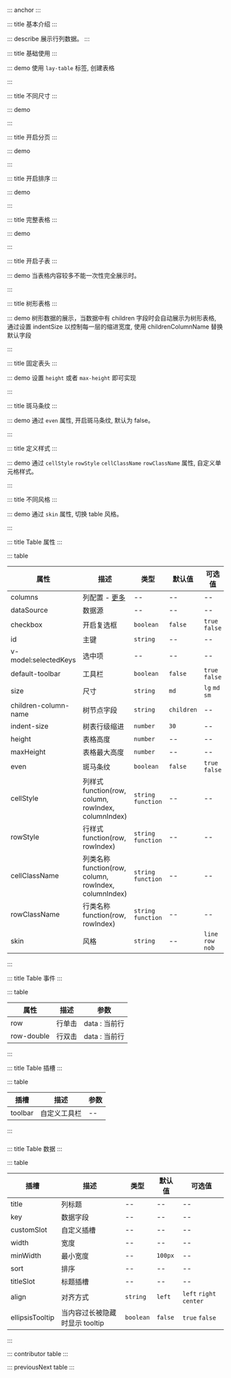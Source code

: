 ::: anchor
:::

::: title 基本介绍
:::

::: describe 展示行列数据。
:::

::: title 基础使用
:::

::: demo 使用 `lay-table` 标签, 创建表格

<template>
  <lay-table :columns="columns1" :dataSource="dataSource1"></lay-table>
</template>

<script>
import { ref } from 'vue'

export default {
  setup() {

    const columns1 = [
      {
        title:"账户",
        width:"200px",
        key:"username"
      },{
        title:"密码",
        width: "180px",
        key:"password"
      },{
        title:"年龄",
        width: "180px",
        key:"age"
      },{
        title:"备注",
        width: "180px",
        key:"remark",
        ellipsisTooltip: true,
      }
    ]

    const dataSource1 = [
      {username:"root", password:"root", age:"18", remark: 'layui - vue（谐音：类 UI) '},
      {username:"root", password:"root", age:"18", remark: 'layui - vue（谐音：类 UI) '},
      {username:"woow", password:"woow", age:"20", remark: 'layui - vue（谐音：类 UI) 是 一 套 Vue 3.0 的 桌 面 端 组 件 库.layui - vue（谐音：类 UI) 是 一 套 Vue 3.0 的 桌 面 端 组 件 库.'}
    ]

    return {
      columns1,
      dataSource1
    }
  }
}
</script>

:::

::: title 不同尺寸
:::

::: demo

<template>
  <lay-form>
    <lay-radio v-model="size2" name="action" label="sm">sm</lay-radio>
    <lay-radio v-model="size2" name="action" label="md">md</lay-radio>
    <lay-radio v-model="size2" name="action" label="lg">lg</lay-radio>
  </lay-form>
  <lay-table :columns="columns2" :dataSource="dataSource2" :size="size2"></lay-table>
</template>

<script>
import { ref } from 'vue'

export default {
  setup() {

    const columns2 = [
      {
        title:"账户",
        width:"200px",
        key:"username"
      },{
        title:"密码",
        width: "180px",
        key:"password"
      },{
        title:"年龄",
        width: "180px",
        key:"age"
      }
    ]

    const dataSource2 = [
      {username:"root", password:"root", age:"18"},
      {username:"woow", password:"woow", age:"20"}
    ]
    
    const size2 = ref('md');

    return {
      size2,
      columns2,
      dataSource2
    }
  }
}
</script>

:::

::: title 开启分页
:::

::: demo

<template>
  <lay-table :columns="columns3" :dataSource="dataSource3" :page="page3" @change="change3"></lay-table>
</template>

<script>
import { ref } from 'vue'

export default {
  setup() {
    
    const page3 = {
      total: 100,
      limit: 10,
      current: 2
    }

    const change3 = function({ current }){
      console.log("当前页:" + JSON.stringify(current))
    }

    const columns3 = [
      {
        title:"账户",
        width:"200px",
        slot:"username",
        key:"username"
      },{
        title:"密码",
        width: "180px",
        slot:"password",
        key:"password"
      },{
        title:"年龄",
        width: "180px",
        key:"age"
      }
    ]

    const dataSource3 = [
      {username:"root", password:"root", age:"18"},
      {username:"woow", password:"woow", age:"20"}
    ]

    return {
      page3,
      change3,
      columns3,
      dataSource3
    }
  }
}
</script>

:::

::: title 开启排序
:::

::: demo

<template>
  <lay-table :columns="columns4" :dataSource="dataSource4"></lay-table>
</template>

<script>
import { ref } from 'vue'

export default {
  setup() {

    const columns4 = [
      {
        title:"姓名",
        width:"200px",
        key:"name"
      },{
        title:"成绩",
        width: "180px",
        key:"score",
        sort: true
      }
    ]

    const dataSource4 = [
      {name:"张三", score:100},
      {name:"李四", score:80},
      {name:"王二", score:99},
      {name:"麻子", score:92},
      {name:"无名", score:60},
      {name:"有名", score:70},
    ]

    return {
      columns4,
      dataSource4
    }
  }
}
</script>

:::

::: title 完整表格
:::

::: demo

<template>
  <lay-table :columns="columns5" id="id" :dataSource="dataSource5" v-model:selectedKeys="selectedKeys5"  :checkbox="checkbox5" :default-toolbar="defaultToolbar5" @row="rowClick5">
    <template v-slot:toolbar>
      <lay-button size="sm">新增</lay-button>
      <lay-button size="sm">删除</lay-button>
    </template>
    <template v-slot:username="{ data }"> {{data.username}} </template>
    <template v-slot:username-title>😊</template>
    <template v-slot:password="{ data }"> {{data.password}} </template>
    <template v-slot:operator="{ data }">
      <lay-button size="xs">修改</lay-button>
      <lay-button size="xs" type="primary">删除</lay-button>
    </template>
    <template v-slot:expand="{ data }"> 
      <div style="height:100px;">
        内容
      </div>
    </template>
  </lay-table>
</template>

<script>
import { ref, watch } from 'vue'

export default {
  setup() {

    const selectedKeys5 = ref(['1'])
    const checkbox5 = ref(true)
    const defaultToolbar5 = ref(true)

    const columns5 = [
      {
        title:"账户",
        width:"200px",
        titleSlot: "username-title",
        customSlot:"username",
        key:"username",
        align: "left"
      },{
        title:"密码",
        customSlot:"password",
        width:"200px",
        key:"password",
        align: "center"
      },
      {
        title:"年龄",
        width: "200px",
        key:"age",
        sort: true,
        align: "right"
      },
{
        title:"备注",
        width: "180px",
        key:"remark",
        ellipsisTooltip: true,
      }
      ,{
        title:"操作",
        width:"100px",
        customSlot:"operator",
        key:"operator"
      }
    ]

    const dataSource5 = [
      {id:"1", username:"root",password: '**',age:"18",remark: 'layui - vue（谐音：类 UI) 是 一 套 Vue 3.0 的 桌 面 端 组 件 库.layui - vue（谐音：类 UI) 是 一 套 Vue 3.0 的 桌 面 端 组 件 库.'},
      {id:"2", username:"woow",password: '**', age:"20",remark: 'layui - vue（谐音：类 UI) 是 一 套 Vue 3.0 的 桌 面 端 组 件 库.layui - vue（谐音：类 UI) 是 一 套 Vue 3.0 的 桌 面 端 组 件 库.'}
    ]

    const rowClick5 = function(data) {
      console.log(JSON.stringify(data))
    }
    
    const rowDoubleClick5 = function(data) {
      console.log(JSON.stringify(data))
    }

    watch(selectedKeys5, () => {
      console.log("复选框监听:" + selectedKeys5.value);
    })

    return {
      columns5,
      dataSource5,
      selectedKeys5,
      checkbox5,
      defaultToolbar5,
      rowClick5,
      rowDoubleClick5
    }
  }
}
</script>

:::

::: title 开启子表
:::

::: demo 当表格内容较多不能一次性完全展示时。

<template>
  <lay-table :columns="columns6" :dataSource="dataSource6">
      <template v-slot:expand="{ data }"> 
        {{ data }} 
      </template>
  </lay-table>
</template>

<script>
import { ref } from 'vue'

export default {
  setup() {

    const columns6 = [
      {
        title:"姓名",
        width:"200px",
        key:"name"
      },{
        title:"成绩",
        width: "180px",
        key:"score"
      }
    ]

    const dataSource6 = [
      {name:"张三", score:100},
      {name:"李四", score:80},
      {name:"王二", score:99},
      {name:"麻子", score:92},
      {name:"无名", score:60},
      {name:"有名", score:70},
    ]

    return {
      columns6,
      dataSource6
    }
  }
}
</script>

:::

::: title 树形表格
:::

::: demo 树形数据的展示，当数据中有 children 字段时会自动展示为树形表格, 通过设置 indentSize 以控制每一层的缩进宽度, 使用 childrenColumnName 替换默认字段

<template>
  <lay-table :columns="columns7" :dataSource="dataSource7">
  </lay-table>
</template>

<script>
import { ref } from 'vue'

export default {
  setup() {

    const columns7 = [
      {
        title:"姓名",
        width:"200px",
        key:"name"
      },{
        title:"成绩",
        width: "180px",
        key:"score"
      },
    ]

    const dataSource7 = [
      {name:"系统管理", score:100, children: [{name:"用户管理", score:100, children: [{name:"用户修改", score:100},{name:"用户删除", score:100}]},{name:"角色管理", score:100}]},
      {name:"电商管理", score:100, children: [{name:"商品管理", score:100},{name:"分类管理", score:100}]},
    ]

    return {
      columns7,
      dataSource7
    }
  }
}
</script>

:::

::: title 固定表头
:::

::: demo 设置 `height` 或者 `max-height` 即可实现

<template>
  <lay-table :columns="columns8" :dataSource="dataSource8" size="sm" max-height="300px"></lay-table>
</template>

<script>
import { ref } from 'vue'

export default {
  setup() {

    const columns8 = [
      {
        title:"账户",
        width:"200px",
        key:"username"
      },{
        title:"密码",
        width: "180px",
        key:"password"
      },{
        title:"年龄",
        width: "180px",
        key:"age"
      },{
        title:"备注",
        key:"remark",
        ellipsisTooltip: true,
      }
    ]

    const dataSource8 = [
      {username:"root", password:"root", age:"18", remark: 'layui - vue（谐音：类 UI) '},
      {username:"root", password:"root", age:"18", remark: 'layui - vue（谐音：类 UI) '},
      {username:"root", password:"root", age:"18", remark: 'layui - vue（谐音：类 UI) '},
      {username:"root", password:"root", age:"18", remark: 'layui - vue（谐音：类 UI) '},
      {username:"root", password:"root", age:"18", remark: 'layui - vue（谐音：类 UI) '},
      {username:"root", password:"root", age:"18", remark: 'layui - vue（谐音：类 UI) '},
      {username:"root", password:"root", age:"18", remark: 'layui - vue（谐音：类 UI) '},
      {username:"woow", password:"woow", age:"20", remark: 'layui - vue（谐音：类 UI) 是 一 套 Vue 3.0 的 桌 面 端 组 件 库.layui - vue（谐音：类 UI) 是 一 套 Vue 3.0 的 桌 面 端 组 件 库.'},
      {username:"woow", password:"woow", age:"20", remark: 'layui - vue（谐音：类 UI) 是 一 套 Vue 3.0 的 桌 面 端 组 件 库.layui - vue（谐音：类 UI) 是 一 套 Vue 3.0 的 桌 面 端 组 件 库.'},
      {username:"woow", password:"woow", age:"20", remark: 'layui - vue（谐音：类 UI) 是 一 套 Vue 3.0 的 桌 面 端 组 件 库.layui - vue（谐音：类 UI) 是 一 套 Vue 3.0 的 桌 面 端 组 件 库.'},
      {username:"woow", password:"woow", age:"20", remark: 'layui - vue（谐音：类 UI) 是 一 套 Vue 3.0 的 桌 面 端 组 件 库.layui - vue（谐音：类 UI) 是 一 套 Vue 3.0 的 桌 面 端 组 件 库.'},
    ]

    return {
      columns8,
      dataSource8
    }
  }
}
</script>

:::

::: title 斑马条纹
:::

::: demo 通过 `even` 属性, 开启斑马条纹, 默认为 false。

<template>
  <lay-table :columns="columns1" :dataSource="dataSource1" even></lay-table>
</template>

<script>
import { ref } from 'vue'

export default {
  setup() {

    const columns1 = [
      {
        title:"账户",
        width:"200px",
        key:"username"
      },{
        title:"密码",
        width: "180px",
        key:"password"
      },{
        title:"年龄",
        width: "180px",
        key:"age"
      },{
        title:"备注",
        width: "180px",
        key:"remark",
        ellipsisTooltip: true,
      }
    ]

    const dataSource1 = [
      {username:"root", password:"root", age:"18", remark: 'layui - vue（谐音：类 UI) '},
      {username:"root", password:"root", age:"18", remark: 'layui - vue（谐音：类 UI) '},
      {username:"woow", password:"woow", age:"20", remark: 'layui - vue（谐音：类 UI) '},
      {username:"woow", password:"woow", age:"20", remark: 'layui - vue（谐音：类 UI) '},
      {username:"woow", password:"woow", age:"20", remark: 'layui - vue（谐音：类 UI) '}
    ]

    return {
      columns1,
      dataSource1
    }
  }
}
</script>

:::

::: title 定义样式
:::

::: demo 通过 `cellStyle` `rowStyle` `cellClassName` `rowClassName` 属性, 自定义单元格样式。

<template>
  <lay-table :columns="columns1" :dataSource="dataSource1" :cellStyle="cellStyle" :rowStyle="rowStyle"></lay-table>
</template>

<script>
import { ref } from 'vue'

export default {
  setup() {

    const columns1 = [
      {
        title:"账户",
        width:"200px",
        key:"username"
      },{
        title:"密码",
        width: "180px",
        key:"password"
      },{
        title:"年龄",
        width: "180px",
        key:"age"
      },{
        title:"备注",
        width: "180px",
        key:"remark",
        ellipsisTooltip: true,
      }
    ]

    const dataSource1 = [
      {username:"root", password:"root", age:"18", remark: 'layui - vue（谐音：类 UI) '},
      {username:"root", password:"root", age:"18", remark: 'layui - vue（谐音：类 UI) '},
      {username:"woow", password:"woow", age:"20", remark: 'layui - vue（谐音：类 UI) '},
      {username:"woow", password:"woow", age:"20", remark: 'layui - vue（谐音：类 UI) '},
      {username:"woow", password:"woow", age:"20", remark: 'layui - vue（谐音：类 UI) '}
    ]

    const cellStyle = function(row, column, rowIndex, columnIndex) {
      if(columnIndex % 2 == 0) {
        return 'color:red';
      }
    }

    const rowStyle = function(row, rowIndex) {
      if(rowIndex % 2 == 0) {
        return 'color:blue';
      }
    }

    return {
      columns1,
      dataSource1,
      cellStyle,
      rowStyle
    }
  }
}
</script>

:::

::: title 不同风格
:::

::: demo 通过 `skin` 属性, 切换 table 风格。

<template>
  <lay-table :columns="columns1" :dataSource="dataSource1" skin="line"></lay-table>
  <lay-table :columns="columns1" :dataSource="dataSource1" skin="row"></lay-table>
  <lay-table :columns="columns1" :dataSource="dataSource1" skin="nob" even></lay-table>
</template>

<script>
import { ref } from 'vue'

export default {
  setup() {

    const columns1 = [
      {
        title:"账户",
        width:"200px",
        key:"username"
      },{
        title:"密码",
        width: "180px",
        key:"password"
      },{
        title:"年龄",
        width: "180px",
        key:"age"
      },{
        title:"备注",
        width: "180px",
        key:"remark",
        ellipsisTooltip: true,
      }
    ]

    const dataSource1 = [
      {username:"root", password:"root", age:"18", remark: 'layui - vue（谐音：类 UI) '},
      {username:"root", password:"root", age:"18", remark: 'layui - vue（谐音：类 UI) '},
      {username:"woow", password:"woow", age:"20", remark: 'layui - vue（谐音：类 UI) '},
      {username:"woow", password:"woow", age:"20", remark: 'layui - vue（谐音：类 UI) '},
      {username:"woow", password:"woow", age:"20", remark: 'layui - vue（谐音：类 UI) '}
    ]

    return {
      columns1,
      dataSource1,
    }
  }
}
</script>

:::

::: title Table 属性
:::

::: table

| 属性                 | 描述                          | 类型      | 默认值  | 可选值         |
| -------------------- | ----------------------------- | --------- | ------- | -------------- |
| columns              | 列配置 - [更多](#tableColumn) | --        | --      | --             |
| dataSource           | 数据源                        | --        | --      | --             |
| checkbox             | 开启复选框                    | `boolean`  | `false` | `true` `false` |
| id                   | 主键                          | `string`  | --      | --             |
| v-model:selectedKeys | 选中项                        | --        | --      | --             |
| default-toolbar      | 工具栏                        | `boolean` | `false` | `true` `false` |
| size                 | 尺寸                          | `string`  | `md`    | `lg` `md` `sm` |
| children-column-name | 树节点字段                    | `string`   | `children`| --            |
| indent-size          | 树表行级缩进                  | `number`   | `30`    | -- |
| height               | 表格高度                      | `number`   | --   | -- |
| maxHeight            | 表格最大高度                  | `number`   | --   | -- |
| even                 | 斑马条纹                      | `boolean`  | `false`   | `true` `false` |
| cellStyle            | 列样式 function(row, column, rowIndex, columnIndex)                  | `string` `function`   | -- | -- |
| rowStyle             | 行样式 function(row, rowIndex)                  | `string` `function`  | --   | -- |
| cellClassName        | 列类名称 function(row, column, rowIndex, columnIndex)               | `string` `function`   | --    | -- |
| rowClassName         | 行类名称 function(row, rowIndex)                | `string` `function`  | --   | -- |
| skin                 | 风格                | `string` | --   | `line` `row` `nob` |

:::

::: title Table 事件
:::

::: table

| 属性       | 描述   | 参数          |
| ---------- | ------ | ------------- |
| row        | 行单击 | data : 当前行 |
| row-double | 行双击 | data : 当前行 |

:::

::: title Table 插槽
:::

::: table

| 插槽    | 描述         | 参数 |
| ------- | ------------ | ---- |
| toolbar | 自定义工具栏 | --   |

:::

### <div id="tableColumn"></div>

::: title Table 数据
:::

::: table

| 插槽            | 描述                           | 类型      | 默认值  | 可选值                  |
| --------------- | ------------------------------ | --------- | ------- | ----------------------- |
| title           | 列标题                         | --        | --      | --                      |
| key             | 数据字段                       | --        | --      | --                      |
| customSlot      | 自定义插槽                     | --        | --      | --                      |
| width           | 宽度                           | --        | --      | --                      |
| minWidth        | 最小宽度                       | --        | `100px`      | --                      |
| sort            | 排序                           | --        | --      | --                      |
| titleSlot       | 标题插槽                       | --        | --      | --                      |
| align           | 对齐方式                       | `string`  | `left`  | `left` `right` `center` |
| ellipsisTooltip | 当内容过长被隐藏时显示 tooltip | `boolean` | `false` | `true` `false`          |

:::

::: contributor table
:::

::: previousNext table
:::
